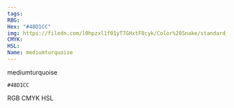 ```yaml
---
tags:
RBG:
Hex: "#48D1CC"
img: https://filedn.com/l0hpzxl1f01yT7GHxtF8cyk/Color%20Snake/standard_csv_to_svg/48D1CC.svg
CMYK:
HSL:
Name: mediumturquoise
---
```

mediumturquoise
```palette
#48D1CC
```
RGB
CMYK
HSL